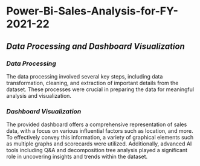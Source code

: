 # Power-Bi-Sales-Analysis-for-FY-2021-22


## _Data Processing and Dashboard Visualization_

### _Data Processing_
The data processing involved several key steps, including data transformation, cleaning, and extraction of important details from the dataset. These processes were crucial in preparing the data for meaningful analysis and visualization.

### _Dashboard Visualization_
The provided dashboard offers a comprehensive representation of sales data, with a focus on various influential factors such as location, and more. To effectively convey this information, a variety of graphical elements such as multiple graphs and scorecards were utilized. Additionally, advanced AI tools including Q&A and decomposition tree analysis played a significant role in uncovering insights and trends within the dataset.

